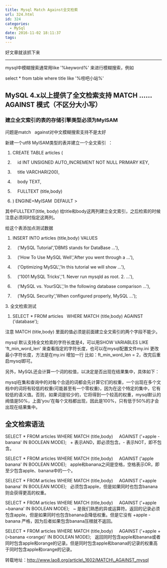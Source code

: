 ```yaml
---
title: Mysql Match Against全文检索
url: 324.html
id: 324
categories:
  - MySql
date: 2016-11-02 18:11:37
tags:
---
```


好文章就该抓下来  

* * *

mysql中模糊搜索通常用like '%keyword%' 来进行模糊搜索，例如

select * from table where title like '%唠吧小站%'

MySQL 4.x以上提供了全文检索支持 MATCH ……AGAINST 模式（不区分大小写）
-----------------------------------------------

### 建立全文索引的表的存储引擎类型必须为MyISAM

问题是match   against对中文模糊搜索支持不是太好

新建一个utf8 MyISAM类型的表并建立一个全文索引  ：

1.  CREATE TABLE articles (
    
2.      id INT UNSIGNED AUTO_INCREMENT NOT NULL PRIMARY KEY,
    
3.      title VARCHAR(200),
    
4.      body TEXT,
    
5.      FULLTEXT (title,body)
    
6.  ) ENGINE=MyISAM  DEFAULT >
    

其中FULLTEXT(title, body) 给title和body这两列建立全文索引，之后检索的时候注意必须同时指定这两列。

给这个表添加点测试数据

1.  INSERT INTO articles (title,body) VALUES
    
2.      ('MySQL Tutorial','DBMS stands for DataBase ...'),
    
3.      ('How To Use MySQL Well','After you went through a ...'),
    
4.      ('Optimizing MySQL','In this tutorial we will show ...'),
    
5.      ('1001 MySQL Tricks','1. Never run mysqld as root. 2. ...'),
    
6.      ('MySQL vs. YourSQL','In the following database comparison ...'),
    
7.      ('MySQL Security','When configured properly, MySQL ...');
    

3\. 全文检索测试

1.  SELECT * FROM articles   WHERE MATCH (title,body) AGAINST ('database'); 
    

注意 MATCH (title,body) 里面的值必须是前面建立全文索引的两个字段不能少。

mysql 默认支持全文检索的字符长度是4，可以用SHOW VARIABLES LIKE 'ft\_min\_word\_len' 来查看指定的字符长度，也可以在mysql配置文件my.ini 更改最小字符长度，方法是在my.ini 增加一行 比如：ft\_min\_word\_len = 2，改完后重启mysql即可。  

另外，MySQL还会计算一个词的权值，以决定是否出现在结果集中，具体如下：

mysql在集和查询中的对每个合适的词都会先计算它们的权重，一个出现在多个文档中的词将有较低的权重(可能甚至有一个零权重)，因为在这个特定的集中，它有较低的语义值。否则，如果词是较少的，它将得到一个较高的权重，mysql默认的阀值是50%，上面‘you’在每个文档都出现，因此是100%，只有低于50%的才会出现在结果集中。

全文检索语法
------

SELECT * FROM articles WHERE MATCH (title,body)     AGAINST ('+apple -banana' IN BOOLEAN MODE);   + 表示AND，即必须包含。- 表示NOT，即不包含。

SELECT * FROM articles WHERE MATCH (title,body)     AGAINST ('apple banana' IN BOOLEAN MODE);   apple和banana之间是空格，空格表示OR，即至少包含apple、banana中的一个。

SELECT * FROM articles WHERE MATCH (title,body)     AGAINST ('+apple banana' IN BOOLEAN MODE);   必须包含apple，但是如果同时也包含banana则会获得更高的权重。

SELECT * FROM articles WHERE MATCH (title,body)     AGAINST ('+apple ~banana' IN BOOLEAN MODE);   ~ 是我们熟悉的异或运算符。返回的记录必须包含apple，但是如果同时也包含banana会降低权重。但是它没有 +apple -banana 严格，因为后者如果包含banana压根就不返回。

SELECT * FROM articles WHERE MATCH (title,body)     AGAINST ('+apple +(>banana <orange)' IN BOOLEAN MODE);   返回同时包含apple和banana或者同时包含apple和orange的记录。但是同时包含apple和banana的记录的权重高于同时包含apple和orange的记录。

  

转载地址：http://www.lao8.org/article\_1602/MATCH\_AGAINST_mysql